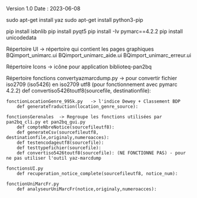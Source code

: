 Version 1.0
Date : 2023-06-08

sudo apt-get install yaz
sudo apt-get install python3-pip

pip install isbnlib
pip install pyqt5
pip install -Iv pymarc==4.2.2
pip install unicodedata



Répertoire UI -> répertoire qui contient les pages graphiques
    BQimport_unimarc.ui
    BQimport_unimarc_aide.ui
    BQimport_unimarc_erreur.ui

Répertoire Icons -> icône pour application
    biblioteq-pan2bq

Répertoire fonctions
    convertyazmarcdump.py   -> pour convertir fichier iso2709 (iso5426) en iso2709 utf8 (pour fonctionnement avec pymarc 4.2.2)
        def convertiso5426toutf8(sourcefile, destinationfile):

    fonctionLocationGenre_995k.py   -> l'indice Dewey + Classement BDP 
        def generateTraduction(location_genre_source):

    fonctionsGerenales  -> Regroupe les fonctions utilisées par pan2bq_cli.py et pan2bq_gui.py
        def compteNbreNotice(sourcefileutf8):
        def generateCsv(sourcefileutf8, destinationfile,originaly,numeroacces):
        def testencodageutf8(sourcefile):
        def testtypefichier(sourcefile):
        def convertiso5426toutf8(sourcefile): (NE FONCTIONNE PAS) - pour ne pas utiliser l'outil yaz-marcdump

    fonctionsUI.py
        def recuperation_notice_complete(sourcefileutf8, notice_num):

    fonctionUniMarcFr.py
        def analyseurUniMarcFr(notice,originaly,numeroacces):
